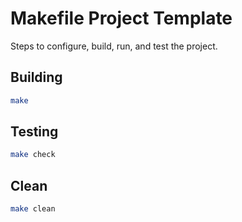 # Makefile Project Template

Steps to configure, build, run, and test the project.

## Building

```bash
make
```

## Testing

```bash
make check
```

## Clean

```bash
make clean
```
